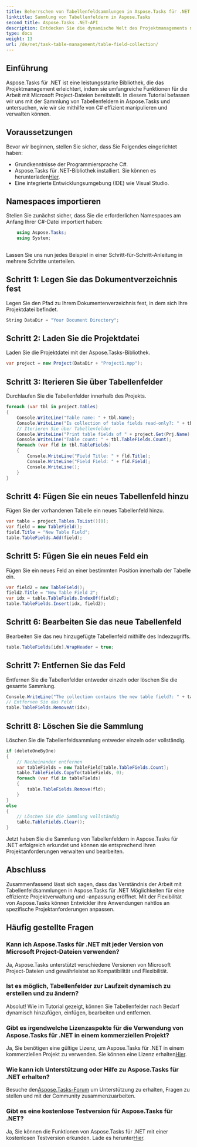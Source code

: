 ```yaml
---
title: Beherrschen von Tabellenfeldsammlungen in Aspose.Tasks für .NET
linktitle: Sammlung von Tabellenfeldern in Aspose.Tasks
second_title: Aspose.Tasks .NET-API
description: Entdecken Sie die dynamische Welt des Projektmanagements mit Aspose.Tasks für .NET. Erfahren Sie, wie Sie Tabellenfeldsammlungen für ein individuelles Projekterlebnis bearbeiten.
type: docs
weight: 13
url: /de/net/task-table-management/table-field-collection/
---
```

## Einführung
Aspose.Tasks für .NET ist eine leistungsstarke Bibliothek, die das Projektmanagement erleichtert, indem sie umfangreiche Funktionen für die Arbeit mit Microsoft Project-Dateien bereitstellt. In diesem Tutorial befassen wir uns mit der Sammlung von Tabellenfeldern in Aspose.Tasks und untersuchen, wie wir sie mithilfe von C# effizient manipulieren und verwalten können.
## Voraussetzungen
Bevor wir beginnen, stellen Sie sicher, dass Sie Folgendes eingerichtet haben:
- Grundkenntnisse der Programmiersprache C#.
- Aspose.Tasks für .NET-Bibliothek installiert. Sie können es herunterladen[Hier](https://releases.aspose.com/tasks/net/).
- Eine integrierte Entwicklungsumgebung (IDE) wie Visual Studio.
## Namespaces importieren
Stellen Sie zunächst sicher, dass Sie die erforderlichen Namespaces am Anfang Ihrer C#-Datei importiert haben:
```csharp
    using Aspose.Tasks;
    using System;
    
```
Lassen Sie uns nun jedes Beispiel in einer Schritt-für-Schritt-Anleitung in mehrere Schritte unterteilen.
## Schritt 1: Legen Sie das Dokumentverzeichnis fest
Legen Sie den Pfad zu Ihrem Dokumentenverzeichnis fest, in dem sich Ihre Projektdatei befindet.
```csharp
String DataDir = "Your Document Directory";
```
## Schritt 2: Laden Sie die Projektdatei
Laden Sie die Projektdatei mit der Aspose.Tasks-Bibliothek.
```csharp
var project = new Project(DataDir + "Project1.mpp");
```
## Schritt 3: Iterieren Sie über Tabellenfelder
Durchlaufen Sie die Tabellenfelder innerhalb des Projekts.
```csharp
foreach (var tbl in project.Tables)
{
    Console.WriteLine("Table name: " + tbl.Name);
    Console.WriteLine("Is collection of table fields read-only?: " + tbl.TableFields.IsReadOnly);
    // Iterieren Sie über Tabellenfelder
    Console.WriteLine("Print table fields of " + project.Get(Prj.Name) + " project.");
    Console.WriteLine("Table count: " + tbl.TableFields.Count);
    foreach (var fld in tbl.TableFields)
    {
        Console.WriteLine("Field Title: " + fld.Title);
        Console.WriteLine("Field Field: " + fld.Field);
        Console.WriteLine();
    }
}
```
## Schritt 4: Fügen Sie ein neues Tabellenfeld hinzu
Fügen Sie der vorhandenen Tabelle ein neues Tabellenfeld hinzu.
```csharp
var table = project.Tables.ToList()[0];
var field = new TableField();
field.Title = "New Table Field";
table.TableFields.Add(field);
```
## Schritt 5: Fügen Sie ein neues Feld ein
Fügen Sie ein neues Feld an einer bestimmten Position innerhalb der Tabelle ein.
```csharp
var field2 = new TableField();
field2.Title = "New Table Field 2";
var idx = table.TableFields.IndexOf(field);
table.TableFields.Insert(idx, field2);
```
## Schritt 6: Bearbeiten Sie das neue Tabellenfeld
Bearbeiten Sie das neu hinzugefügte Tabellenfeld mithilfe des Indexzugriffs.
```csharp
table.TableFields[idx].WrapHeader = true;
```
## Schritt 7: Entfernen Sie das Feld
Entfernen Sie die Tabellenfelder entweder einzeln oder löschen Sie die gesamte Sammlung.
```csharp
Console.WriteLine("The collection contains the new table field?: " + table.TableFields.Contains(field));
// Entfernen Sie das Feld
table.TableFields.RemoveAt(idx);
```
## Schritt 8: Löschen Sie die Sammlung
Löschen Sie die Tabellenfeldsammlung entweder einzeln oder vollständig.
```csharp
if (deleteOneByOne)
{
    // Nacheinander entfernen
    var tableFields = new TableField[table.TableFields.Count];
    table.TableFields.CopyTo(tableFields, 0);
    foreach (var fld in tableFields)
    {
        table.TableFields.Remove(fld);
    }
}
else
{
    // Löschen Sie die Sammlung vollständig
    table.TableFields.Clear();
}
```
Jetzt haben Sie die Sammlung von Tabellenfeldern in Aspose.Tasks für .NET erfolgreich erkundet und können sie entsprechend Ihren Projektanforderungen verwalten und bearbeiten.
## Abschluss
Zusammenfassend lässt sich sagen, dass das Verständnis der Arbeit mit Tabellenfeldsammlungen in Aspose.Tasks für .NET Möglichkeiten für eine effiziente Projektverwaltung und -anpassung eröffnet. Mit der Flexibilität von Aspose.Tasks können Entwickler ihre Anwendungen nahtlos an spezifische Projektanforderungen anpassen.
## Häufig gestellte Fragen
### Kann ich Aspose.Tasks für .NET mit jeder Version von Microsoft Project-Dateien verwenden?
Ja, Aspose.Tasks unterstützt verschiedene Versionen von Microsoft Project-Dateien und gewährleistet so Kompatibilität und Flexibilität.
### Ist es möglich, Tabellenfelder zur Laufzeit dynamisch zu erstellen und zu ändern?
Absolut! Wie im Tutorial gezeigt, können Sie Tabellenfelder nach Bedarf dynamisch hinzufügen, einfügen, bearbeiten und entfernen.
### Gibt es irgendwelche Lizenzaspekte für die Verwendung von Aspose.Tasks für .NET in einem kommerziellen Projekt?
 Ja, Sie benötigen eine gültige Lizenz, um Aspose.Tasks für .NET in einem kommerziellen Projekt zu verwenden. Sie können eine Lizenz erhalten[Hier](https://purchase.aspose.com/buy).
### Wie kann ich Unterstützung oder Hilfe zu Aspose.Tasks für .NET erhalten?
 Besuche den[Aspose.Tasks-Forum](https://forum.aspose.com/c/tasks/15) um Unterstützung zu erhalten, Fragen zu stellen und mit der Community zusammenzuarbeiten.
### Gibt es eine kostenlose Testversion für Aspose.Tasks für .NET?
 Ja, Sie können die Funktionen von Aspose.Tasks für .NET mit einer kostenlosen Testversion erkunden. Lade es herunter[Hier](https://releases.aspose.com/).